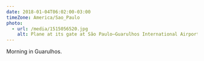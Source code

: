 ```yaml
---
date: 2018-01-04T06:02:00-03:00
timeZone: America/Sao_Paulo
photo:
  - url: /media/1515056520.jpg
    alt: Plane at its gate at São Paulo–Guarulhos International Airport.
---
```

Morning in Guarulhos.
